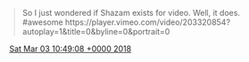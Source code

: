 > So I just wondered if Shazam exists for video\. Well, it does\. \#awesome https://player\.vimeo\.com/video/203320854?autoplay\=1&title\=0&byline\=0&portrait\=0

<img src="../../media/tweet.ico" width="12" /> [Sat Mar 03 10:49:08 +0000 2018](https://twitter.com/DromerDenker/status/969887389903740928)